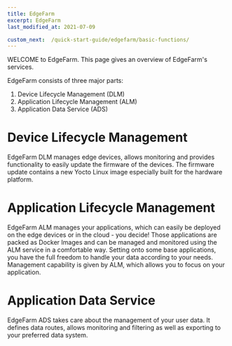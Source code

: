```yaml
---
title: EdgeFarm
excerpt: EdgeFarm
last_modified_at: 2021-07-09

custom_next:  /quick-start-guide/edgefarm/basic-functions/
---
```


WELCOME to EdgeFarm. This page gives an overview of EdgeFarm's services.

EdgeFarm consists of three major parts:
1. Device Lifecycle Management (DLM)
2. Application Lifecycle Management (ALM)
3. Application Data Service (ADS)

# Device Lifecycle Management

EdgeFarm DLM manages edge devices, allows monitoring and provides functionality to easily update the firmware of the devices.
The firmware update contains a new Yocto Linux image especially built for the hardware platform.

# Application Lifecycle Management

EdgeFarm ALM manages your applications, which can easily be deployed on the edge devices or in the cloud - you decide!
Those applications are packed as Docker Images and can be managed and monitored using the ALM service in a comfortable way. Setting onto some base applications, you have the full freedom to handle your data according to your needs. Management capability is given by ALM, which allows you to focus on your application.

# Application Data Service

EdgeFarm ADS takes care about the management of your user data. It defines data routes, allows monitoring and filtering as well as exporting to your preferred data system.
